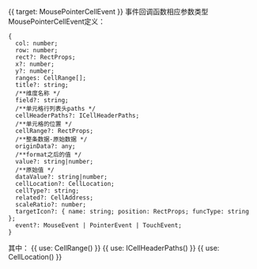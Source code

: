 {{ target: MousePointerCellEvent }}
事件回调函数相应参数类型MousePointerCellEvent定义：

```
{
  col: number;
  row: number;
  rect?: RectProps;
  x?: number;
  y?: number;
  ranges: CellRange[];
  title?: string;
  /**维度名称 */
  field?: string;
  /**单元格行列表头paths */
  cellHeaderPaths?: ICellHeaderPaths;
  /**单元格的位置 */
  cellRange?: RectProps;
  /**整条数据-原始数据 */
  originData?: any;
  /**format之后的值 */
  value?: string|number;
  /**原始值 */
  dataValue?: string|number;
  cellLocation?: CellLocation;
  cellType?: string;
  related?: CellAddress;
  scaleRatio?: number;
  targetIcon?: { name: string; position: RectProps; funcType: string };
  event?: MouseEvent | PointerEvent | TouchEvent;
}

```

其中：
{{ use: CellRange() }}
{{ use: ICellHeaderPaths() }}
{{ use: CellLocation() }}